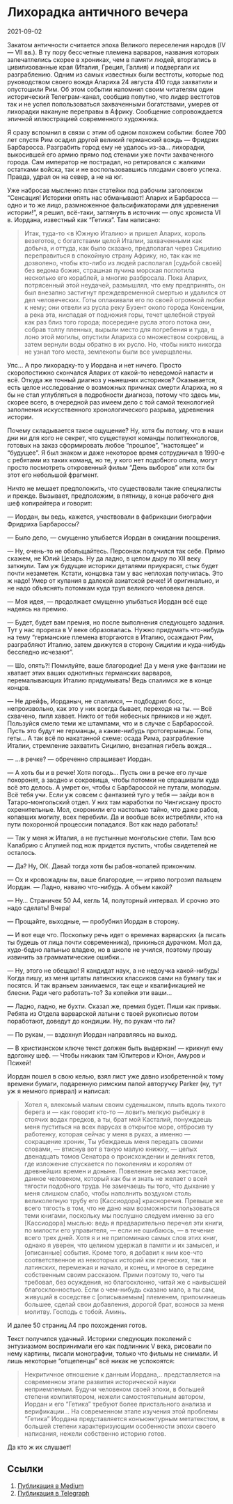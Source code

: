 # Лихорадка античного вечера


<p class="text-end time-holder"><time>2021-09-02</time></p>





Закатом античности считается эпоха Великого переселения народов (IV —
VII вв.). В ту пору бессчетные племена варваров, названия которых
запечатлелись скорее в хрониках, чем в памяти людей, вторгались в
цивилизованные края (Италия, Греция, Галлия) и подвергали их
разграблению. Одним из самых известных были вестготы, которые под
руководством своего вождя Алариха 24 августа 410 года захватили и
опустошили Рим. Об этом событии напомнил своим читателям один
исторический Телеграм-канал, сообщив попутно, что лидер вестготов так и
не успел попользоваться захваченными богатствами, умерев от лихорадки
накануне переправы в Африку. Сообщение сопровождается эпичной
иллюстрацией современного художника.

Я сразу вспомнил в связи с этим об одном похожем событии: более 700 лет
спустя Рим осадил другой великий германский вождь — Фридрих Барбаросса.
Разграбить город ему не удалось из-за… лихорадки, выкосившей его армию
прямо под стенами уже почти захваченного города. Сам император не
пострадал, но ретировался с жалкими остатками войска, так и не
воспользовавшись плодами своего успеха. Правда, удрал он на север, а не
на юг.

Уже набросав мысленно план статейки под рабочим заголовком “Сенсация!
Историки опять нас обманывают! Аларих и Барбаросса — одно и то же лицо,
размноженное фальсификаторами для удревнения истории!”, я решил,
всё-таки, заглянуть в источник — опус хрониста VI в. Иордана, известный
как “Гетика”. Там написано:

> Итак, туда-то <в Южную Италию> и пришел Аларих, король везеготов, с
> богатствами целой Италии, захваченными как добыча, и оттуда, как
> было сказано, предполагал через Сицилию переправиться в спокойную
> страну Африку, но, так как не дозволено, чтобы кто-либо из людей
> располагал [судьбой своей] без ведома божия, страшная пучина морская
> поглотила несколько его кораблей, а многие разбросала. Пока Аларих,
> потрясенный этой неудачей, размышлял, что ему предпринять, он был
> внезапно застигнут преждевременной смертью и удалился от дел
> человеческих. Готы оплакивали его по своей огромной любви к нему;
> они отвели из русла реку Бузент около города Консенции, а река эта,
> ниспадая от подножия горы, течет целебной струей как раз близ того
> города; посередине русла этого потока они, собрав толпу пленных,
> вырыли место для погребения и туда, в лоно этой могилы, опустили
> Алариха со множеством сокровищ, а затем вернули воды обратно в их
> русло. Но, чтобы никто никогда не узнал того места, землекопы были
> все умерщвлены.

Упс… А про лихорадку-то у Иордана и нет ничего. Просто скоропостижно
скончался Аларих от какой-то неведомой напасти и всё. Откуда же точный
диагноз у нынешних историков? Оказывается, есть целое исследование
о возможных причинах смерти Алариха, но я бы не стал углубляться в
подробности диагноза, потому что здесь мы, скорее всего, в очередной
раз имеем дело с той самой технологией заполнения искусственного
хронологического разрыва, удревнения истории.

Почему складывается такое ощущение? Ну, хотя бы потому, что в наши дни
ни для кого не секрет, что существуют команды политтехнологов, готовых
на заказ сформировать любое “прошлое”, “настоящее” и “будущее”. Я был
знаком и даже некоторое время сотрудничал в 1990-е с ребятами из таких
команд, но те, у кого нет подобного опыта, могут просто посмотреть
откровенный фильм “День выборов” или хотя бы этот его небольшой
фрагмент.

Ничто не мешает предположить, что существовали такие специалисты и
прежде. Вызывает, предположим, в пятницу, в конце рабочего дня шеф
копирайтера и говорит:

— Иордан, вы ведь, кажется, участвовали в фабрикации биографии Фридриха
Барбароссы?

— Было дело, — смущенно улыбается Иордан в ожидании поощрения.

— Ну, очень-то не обольщайтесь. Персонаж получился так себе. Прямо
скажем, не Юлий Цезарь. Ну да ладно, в целом дыру по XII веку заткнули.
Там уж будущие историки деталями приукрасят, стык будет почти
незаметен. Кстати, концовка там у вас неплохая получилась. Это ж надо!
Умер от купания в далекой азиатской речке! И оригинально, и не надо
объяснять потомкам куда труп великого человека делся.

— Моя идея, — продолжает смущенно улыбаться Иордан всё еще надеясь на
премию.

— Будет, будет вам премия, но после выполнения следующего задания. Тут
у нас прореха в V веке образовалась. Нужно придумать что-нибудь на тему
“германские племена вторгаются в Италию, осаждают Рим, разграбляют
Италию, затем движутся в сторону Сицилии и куда-нибудь бесследно
исчезают”.

— Шо, опять?! Помилуйте, ваше благородие! Да у меня уже фантазии не
хватает этих ваших однотипных германских варваров, перемалывающих
Италию придумывать! Ведь спалимся же в конце концов.

— Не дрейфь, Иорданыч, не спалимся, — подбодрил босс, непроизвольно,
как это у них всегда бывает, переходя на ты. — Всё схвачено, пипл
хавает. Никто от тебя небесных пряников и не ждет. Пользуйся смело теми
же штампами, что и в случае с Барбароссой. Пусть это будут не германцы,
а какие-нибудь протогерманцы. Готы, геты… А так всё по накатанной
схеме: осада Рима, разграбление Италии, стремление захватить Сицилию,
внезапная гибель вождя…

— …в речке? — обреченно спрашивает Иордан.

— А хоть бы и в речке! Хотя погодь… Пусть они в речке его лучше
похоронят, а заодно и сокровища, чтобы потомки не спрашивали куда всё
это делось. А умрет он, чтобы с Барбароссой не путали, молодым. Всё
тебя учи. Если уж совсем с фантазией туго у тебя — зайди вон в
Татаро-монгольский отдел. У них там наработки по Чингисхану просто
охренительные. Мол, схоронили его настолько тайно, что даже рабов,
копавших могилу, всех перебили. Да и вообще всех истребляли, кто на
пути похоронной процессии попадался. Вот как надо работать!

— Так у меня ж Италия, а не пустынные монгольские степи. Там всю
Калабрию с Апулией под нож придется пустить, чтобы свидетелей не
осталось.

— Да? Ну, ОК. Давай тогда хотя бы рабов-копалей прикончим.

— Ох и кровожадны вы, ваше благородие, — игриво погрозил пальцем
Иордан. — Ладно, наваяю что-нибудь. А объем какой?

— Ну… Страничек 50 А4, кегль 14, полуторный интервал. И срочно это надо
сделать! Вчера!

— Прощайте, выходные, — пробубнил Иордан в сторону.

— И вот еще что. Поскольку речь идет о временах варварских (а писать ты
будешь от лица почти современника), прикинься дурачком. Мол да,
худо-бедно латынью владею, но в школе не учился, поэтому прошу извинить
за грамматические ошибки…

— Ну, этого не обещаю! Я кандидат наук, а не недоучка какой-нибудь!
Когда пишу, из меня цитаты латинских классиков сами на бумагу так и
посятся. И так враньем занимаемся, так еще и квалификацией не блесни.
Ради чего работать-то? За копейки эти ваши…

— Ладно, ладно, не бухти. Сказал же, премия будет. Пиши как привык.
Ребята из Отдела варварской латыни с твоей рукописью потом поработают,
доведут до кондиции. Ну, по рукам что ли?

— По рукам, — вздохнул Иордан направляясь на выход.

— В христианском ключе текст должен быть выдержан! — крикнул ему
вдогонку шеф. — Чтобы никаких там Юпитеров и Юнон, Амуров и Психей!

Иордан пошел в свою келью, взял лист уже давно изобретенной к тому
времени бумаги, подаренную римским папой авторучку Parker (ну, тут уж я
немного приврал) и написал:

> Хотел я, влекомый малым своим суденышком, плыть вдоль тихого берега
> и — как говорит кто-то — ловить мелкую рыбешку в стоячих водах
> предков, а ты, брат мой Касталий, понуждаешь меня пуститься на всех
> парусах в открытое море, отбросив ту работенку, которая сейчас у
> меня в руках, а именно — сокращение хроник, Ты убеждаешь меня
> передать своими словами, — втиснув вот в такую малую книжку, — целых
> двенадцать томов Сенатора о происхождении и деяниях гетов, где
> изложение спускается по поколениям и королям от древнейших времен и
> доныне. Повеление весьма жестокое, данное человеком, который как бы
> и знать не желает о всей тягости подобного труда.
> Не замечаешь ты того, что дыхание у меня слишком слабо, чтобы
> наполнить воздухом столь великолепную трубу его [Кассиодора]
> красноречия. Превыше же всего тягость в том, что не дано нам
> возможности пользоваться теми книгами, поскольку мы послушно следуем
> именно за его [Кассиодора] мыслью: ведь я предварительно перечел эти
> книги, по милости его управителя, — если не ошибаюсь, — в течение
> всего трех дней. Хотя я и не припоминаю самых слов этих книг, однако
> я уверен, что целиком удержал в памяти и их замысел, и [описанные]
> события. Кроме того, я добавил к ним кое-что соответственное из
> некоторых историй как греческих, так и латинских, перемежая и
> начало, и конец, и многое в середине собственным своим рассказом.
> Прими поэтому то, чего ты требовал, без осуждения, но благосклонно,
> читай же с наивысшей благосклонностью. Если о чем-нибудь сказано
> мало, а ты сам, живущий в соседстве с [описываемым] племенем,
> припоминаешь большее, сделай свои добавления, дорогой брат, вознося
> за меня молитву.
> Господь с тобой. Аминь.

И далее 50 страниц А4 про похождения готов.

Текст получился удачный. Историки следующих поколений с энтузиазмом
воспринимали его как подлинник V века, рисовали по нему картины, писали
монографии, только что фильмы не снимали. И лишь некоторые “отщепенцы”
всё никак не успокоятся:

> Некритичное отношение к данным Иордана,.. представляется на
> современном этапе развития исторической науки неприемлемым. Будучи
> человеком своей эпохи, в большей степени компилятором, нежели
> самостоятельным автором, Иордан и его “Гетика” требуют более
> пристального анализа и верификации… На современном этапе изучения
> этой проблемы “Гетика” Иордана представляется конъюнктурным
> метатекстом, в большей степени характеризующим особенности эпохи
> своего написания, нежели собственно историю готов.

Да кто ж их слушает!




## Ссылки

1. [Публикация в Medium](https://yababay.medium.com/лихорадка-античного-вечера-92113c5b48c0)
1. [Публикация в Telegraph](https://telegra.ph/Lihoradka-antichnogo-vechera-09-02)

